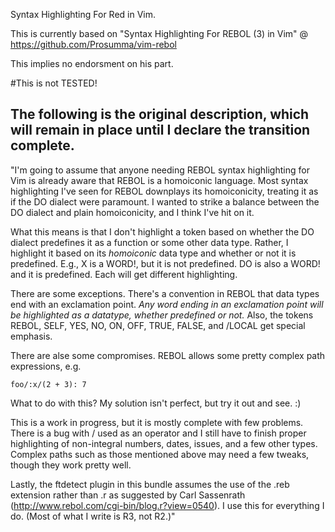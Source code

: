 Syntax Highlighting For Red in Vim.

This is currently based on "Syntax Highlighting For REBOL (3) in Vim" @ https://github.com/Prosumma/vim-rebol

This implies no endorsment on his part.

#This is not TESTED!

The following is the original description, which will remain in place until I declare the transition complete.
----

"I'm going to assume that anyone needing REBOL syntax highlighting for Vim is already aware that REBOL is a homoiconic language. Most syntax highlighting I've seen for REBOL downplays its homoiconicity, treating it as if the DO dialect were paramount. I wanted to strike a balance between the DO dialect and plain homoiconicity, and I think I've hit on it.

What this means is that I don't highlight a token based on whether the DO dialect predefines it as a function or some other data type. Rather, I highlight it based on its _homoiconic_ data type and whether or not it is predefined. E.g., X is a WORD!, but it is not predefined. DO is also a WORD! and it is predefined. Each will get different highlighting. 

There are some exceptions. There's a convention in REBOL that data types end with an exclamation point. _Any word ending in an exclamation point will be highlighted as a datatype, whether predefined or not._ Also, the tokens REBOL, SELF, YES, NO, ON, OFF, TRUE, FALSE, and /LOCAL get special emphasis. 

There are alse some compromises. REBOL allows some pretty complex path expressions, e.g.

    foo/:x/(2 + 3): 7

What to do with this? My solution isn't perfect, but try it out and see. :)

This is a work in progress, but it is mostly complete with few problems. There is a bug with / used as an operator and I still have to finish proper highlighting of non-integral numbers, dates, issues, and a few other types. Complex paths such as those mentioned above may need a few tweaks, though they work pretty well. 

Lastly, the ftdetect plugin in this bundle assumes the use of the .reb extension rather than .r as suggested by Carl Sassenrath (http://www.rebol.com/cgi-bin/blog.r?view=0540). I use this for everything I do. (Most of what I write is R3, not R2.)"
